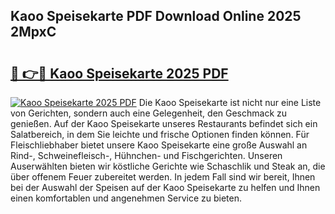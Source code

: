 ## Kaoo Speisekarte PDF Download Online 2025 2MpxC

# <h2><a href="http://gccevo.nevu.top/?p=Kaoo+Speisekarte">🔗 👉🔴 Kaoo Speisekarte 2025 PDF</a></h2>

[![Kaoo Speisekarte 2025 PDF](https://i.imgur.com/dBaPXMq.png)](http://gccevo.nevu.top/?p=Kaoo+Speisekarte)
Die Kaoo Speisekarte ist nicht nur eine Liste von Gerichten, sondern auch eine Gelegenheit, den Geschmack zu genießen. Auf der Kaoo Speisekarte unseres Restaurants befindet sich ein Salatbereich, in dem Sie leichte und frische Optionen finden können. Für Fleischliebhaber bietet unsere Kaoo Speisekarte eine große Auswahl an Rind-, Schweinefleisch-, Hühnchen- und Fischgerichten. Unseren Auserwählten bieten wir köstliche Gerichte wie Schaschlik und Steak an, die über offenem Feuer zubereitet werden. In jedem Fall sind wir bereit, Ihnen bei der Auswahl der Speisen auf der Kaoo Speisekarte zu helfen und Ihnen einen komfortablen und angenehmen Service zu bieten.
